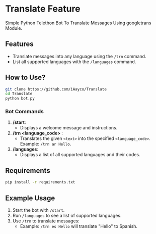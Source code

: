 # Translate Feature

Simple Python Telethon Bot To Translate Messages Using googletrans Module.

## Features
- Translate messages into any language using the `/trn` command.
- List all supported languages with the `/languages` command.

## How to Use?

```bash
git clone https://github.com/iAayco/Translate
cd Translate
python bot.py
```

### Bot Commands
1. **/start**:
   - Displays a welcome message and instructions.
2. **/trn <language_code> <text>**:
   - Translates the given `<text>` into the specified `<language_code>`. Example: `/trn ar Hello`.
3. **/languages**:
   - Displays a list of all supported languages and their codes.

## Requirements

```bash
pip install -r requirements.txt
```

## Example Usage
1. Start the bot with `/start`.
2. Run `/languages` to see a list of supported languages.
3. Use `/trn` to translate messages:
   - Example: `/trn es Hello` will translate "Hello" to Spanish.
